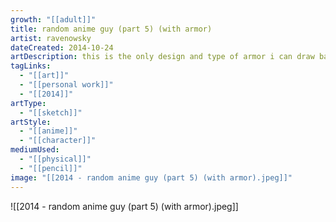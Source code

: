 ```yaml
---
growth: "[[adult]]"
title: random anime guy (part 5) (with armor)
artist: ravenowsky
dateCreated: 2014-10-24
artDescription: this is the only design and type of armor i can draw back then.
tagLinks:
  - "[[art]]"
  - "[[personal work]]"
  - "[[2014]]"
artType:
  - "[[sketch]]"
artStyle:
  - "[[anime]]"
  - "[[character]]"
mediumUsed:
  - "[[physical]]"
  - "[[pencil]]"
image: "[[2014 - random anime guy (part 5) (with armor).jpeg]]"
---
```

![[2014 - random anime guy (part 5) (with armor).jpeg]]